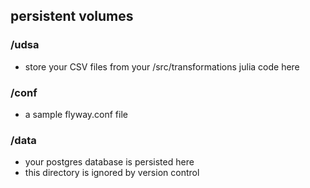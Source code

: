 ## persistent volumes

### /udsa
- store your CSV files from your /src/transformations julia code here  

### /conf
- a sample flyway.conf file  

### /data
- your postgres database is persisted here  
- this directory is ignored by version control  
